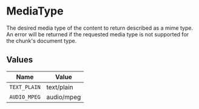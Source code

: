 # MediaType

The desired media type of the content to return described as a mime type. An error will be returned if the requested media type is not supported for the chunk's document type.


## Values

| Name         | Value        |
| ------------ | ------------ |
| `TEXT_PLAIN` | text/plain   |
| `AUDIO_MPEG` | audio/mpeg   |